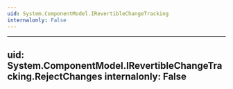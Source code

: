 ```yaml
---
uid: System.ComponentModel.IRevertibleChangeTracking
internalonly: False
---
```


---
uid: System.ComponentModel.IRevertibleChangeTracking.RejectChanges
internalonly: False
---

